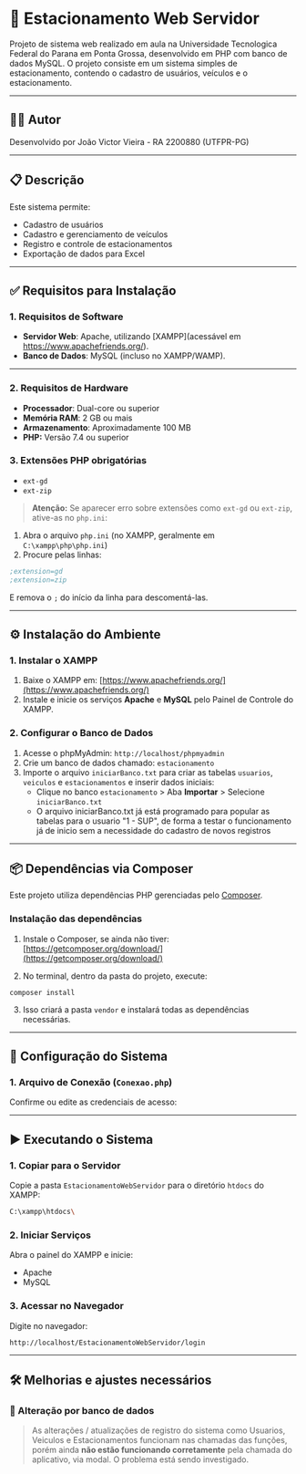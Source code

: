 # 🚗 Estacionamento Web Servidor

Projeto de sistema web realizado em aula na Universidade Tecnologica Federal do Parana em Ponta Grossa, desenvolvido em PHP com banco de dados MySQL. 
O projeto consiste em um sistema simples de estacionamento, contendo o cadastro de usuários, veículos e o estacionamento.

---

## 🧑‍💻 Autor

Desenvolvido por João Victor Vieira - RA 2200880 (UTFPR-PG)

---

## 📋 Descrição

Este sistema permite:
- Cadastro de usuários
- Cadastro e gerenciamento de veículos
- Registro e controle de estacionamentos
- Exportação de dados para Excel

---

## ✅ Requisitos para Instalação

### 1. Requisitos de Software
- **Servidor Web**: Apache, utilizando [XAMPP](acessável em https://www.apachefriends.org/).
- **Banco de Dados**: MySQL (incluso no XAMPP/WAMP).

--- 

### 2. Requisitos de Hardware
- **Processador**: Dual-core ou superior
- **Memória RAM**: 2 GB ou mais
- **Armazenamento**: Aproximadamente 100 MB
- **PHP:** Versão 7.4 ou superior

### 3. Extensões PHP obrigatórias
- `ext-gd`
- `ext-zip`

> **Atenção:** Se aparecer erro sobre extensões como `ext-gd` ou `ext-zip`, ative-as no `php.ini`:
1. Abra o arquivo `php.ini` (no XAMPP, geralmente em `C:\xampp\php\php.ini`)
2. Procure pelas linhas:
```ini
;extension=gd
;extension=zip
```
E remova o `;` do início da linha para descomentá-las.


---

## ⚙️ Instalação do Ambiente

### 1. Instalar o XAMPP
1. Baixe o XAMPP em: [https://www.apachefriends.org/](https://www.apachefriends.org/)
2. Instale e inicie os serviços **Apache** e **MySQL** pelo Painel de Controle do XAMPP.

### 2. Configurar o Banco de Dados
1. Acesse o phpMyAdmin: `http://localhost/phpmyadmin`
2. Crie um banco de dados chamado: `estacionamento`
3. Importe o arquivo `iniciarBanco.txt` para criar as tabelas `usuarios`, `veiculos` e `estacionamentos` e inserir dados iniciais:
   - Clique no banco `estacionamento` > Aba **Importar** > Selecione `iniciarBanco.txt`
   - O arquivo iniciarBanco.txt já está programado para popular as tabelas para o usuario "1 - SUP", de forma a testar o funcionamento já de inicio sem a necessidade do cadastro de novos registros

---

## 📦 Dependências via Composer

Este projeto utiliza dependências PHP gerenciadas pelo [Composer](https://getcomposer.org/).

### Instalação das dependências

1. Instale o Composer, se ainda não tiver:  
   [https://getcomposer.org/download/](https://getcomposer.org/download/)

2. No terminal, dentro da pasta do projeto, execute:

```composer
composer install
```

3. Isso criará a pasta `vendor` e instalará todas as dependências necessárias.

---

## 🔧 Configuração do Sistema

### 1. Arquivo de Conexão (`Conexao.php`)
Confirme ou edite as credenciais de acesso:

---

## ▶️ Executando o Sistema

### 1. Copiar para o Servidor
Copie a pasta `EstacionamentoWebServidor` para o diretório `htdocs` do XAMPP:
```bash
C:\xampp\htdocs\
```

### 2. Iniciar Serviços
Abra o painel do XAMPP e inicie:
- Apache
- MySQL

### 3. Acessar no Navegador
Digite no navegador:
```
http://localhost/EstacionamentoWebServidor/login
```

---

## 🛠️ Melhorias e ajustes necessários

### 🔴 Alteração por banco de dados
> As alterações / atualizações de registro do sistema como Usuarios, Veiculos e Estacionamentos funcionam nas chamadas das funções, porém ainda **não estão funcionando corretamente** pela chamada do aplicativo, via modal. O problema está sendo investigado.


